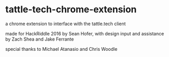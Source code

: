 # tattle-tech-chrome-extension

a chrome extension to interface with the tattle.tech client

made for HackRiddle 2016 by Sean Hofer, with design input and assistance by Zach Shea and Jake Ferrante

special thanks to Michael Atanasio and Chris Woodle
